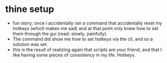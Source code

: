 # thine setup
- fun story; once I accidentally ran a command that accidentally reset my hotkeys (which makes me sad) and at that point only knew how to set them through the gui (read: slowly, painfully).
- The command did show me how to set hotkeys via the cli, and so a solution was set.
- this is the result of realizing again that scripts are your friend, and that I like having some pieces of consistency in my life. Hotkeys.
